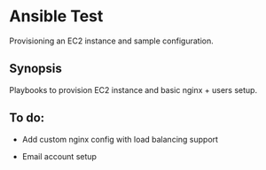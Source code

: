 # Ansible Test

Provisioning an EC2 instance and sample configuration.

## Synopsis

Playbooks to provision EC2 instance and basic nginx + users setup.



## To do:

- Add custom nginx config with load balancing support

- Email account setup

